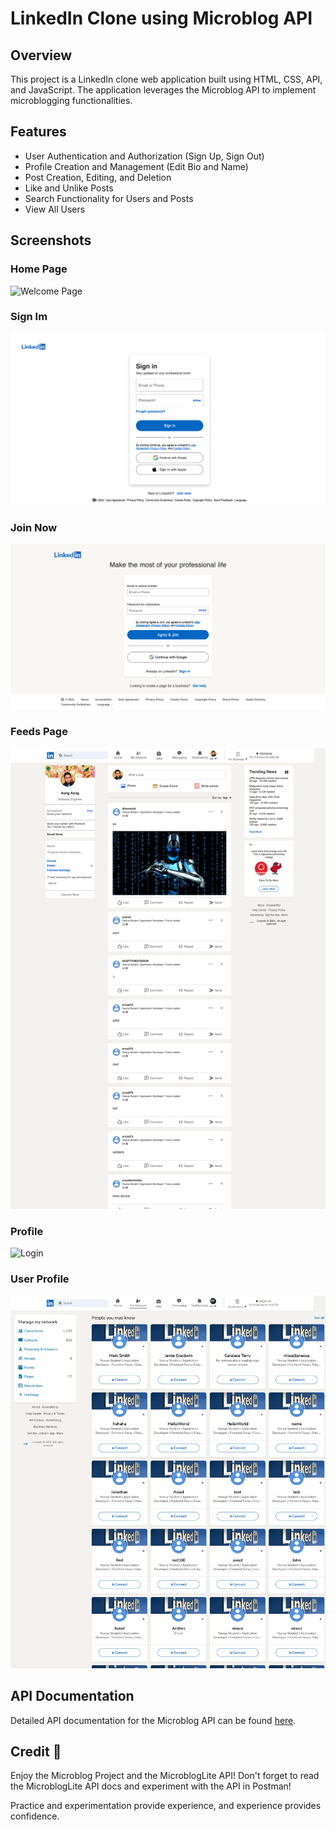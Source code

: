 # LinkedIn Clone using Microblog API

## Overview

This project is a LinkedIn clone web application built using HTML, CSS, API, and JavaScript. The application leverages the Microblog API to implement microblogging functionalities.

## Features

- User Authentication and Authorization (Sign Up, Sign Out)
- Profile Creation and Management (Edit Bio and Name)
- Post Creation, Editing, and Deletion
- Like and Unlike Posts
- Search Functionality for Users and Posts
- View All Users

## Screenshots

### Home Page

![Welcome Page](screenshots/welcome.png)

### Sign Im

![Sign In](screenshots/sign-in.png)

### Join Now

![Login](screenshots/join-now.png)

### Feeds Page

![Login](screenshots/feed.jpeg)

### Profile

![Login](screenshots/profile.pngg)

### User Profile

![Login](screenshots/user.jpeg)

## API Documentation

Detailed API documentation for the Microblog API can be found [here](http://microbloglite.us-east-2.elasticbeanstalk.com/docs/).


## Credit 📜

Enjoy the Microblog Project and the MicroblogLite API! Don't forget to read the MicroblogLite API docs and experiment with the API in Postman!

Practice and experimentation provide experience, and experience provides confidence.
